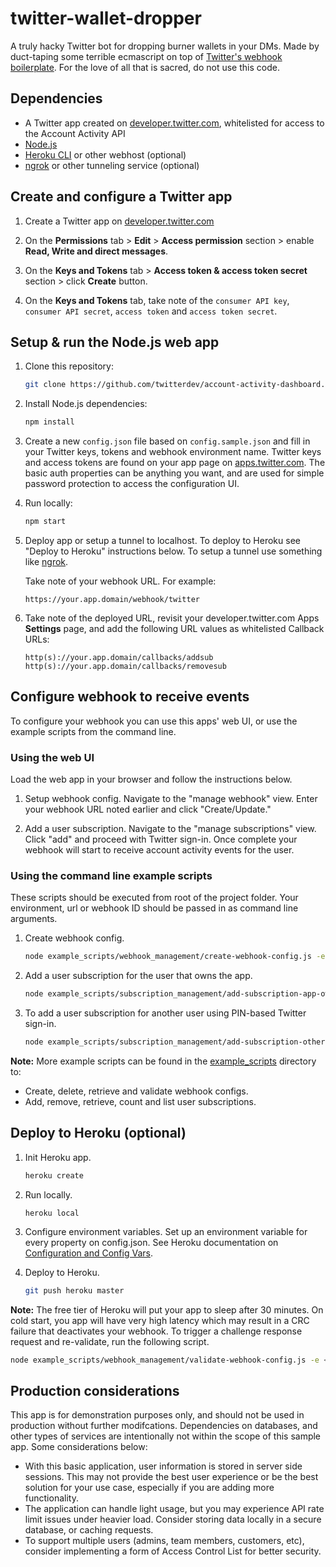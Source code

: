 # twitter-wallet-dropper

A truly hacky Twitter bot for dropping burner wallets in your DMs. Made by duct-taping some terrible ecmascript on top of [Twitter's webhook boilerplate](https://github.com/twitterdev/twitter-webhook-boilerplate-node). For the love of all that is sacred, do not use this code.

## Dependencies

* A Twitter app created on [developer.twitter.com](https://developer.twitter.com/en/apps), whitelisted for access to the Account Activity API
* [Node.js](https://nodejs.org)
* [Heroku CLI](https://devcenter.heroku.com/articles/heroku-cli) or other webhost (optional)
* [ngrok](https://ngrok.com/) or other tunneling service (optional)

## Create and configure a Twitter app

1. Create a Twitter app on [developer.twitter.com](https://developer.twitter.com/en/apps)

2. On the **Permissions** tab > **Edit** > **Access permission** section > enable **Read, Write and direct messages**.

3. On the **Keys and Tokens** tab > **Access token & access token secret** section > click **Create** button.

4. On the **Keys and Tokens** tab, take note of the `consumer API key`, `consumer API secret`, `access token` and `access token secret`.

## Setup & run the Node.js web app

1. Clone this repository:

    ```bash
    git clone https://github.com/twitterdev/account-activity-dashboard.git
    ```

2. Install Node.js dependencies:

    ```bash
    npm install
    ```

3. Create a new `config.json` file based on `config.sample.json` and fill in your Twitter keys, tokens and webhook environment name. Twitter keys and access tokens are found on your app page on [apps.twitter.com](https://apps.twitter.com/). The basic auth properties can be anything you want, and are used for simple password protection to access the configuration UI.

4. Run locally:

    ```bash
    npm start
    ```

5. Deploy app or setup a tunnel to localhost. To deploy to Heroku see "Deploy to Heroku" instructions below. To setup a tunnel use something like [ngrok](https://ngrok.com/).

    Take note of your webhook URL. For example:

    ```text
    https://your.app.domain/webhook/twitter
    ```

6. Take note of the deployed URL, revisit your developer.twitter.com Apps **Settings** page, and add the following URL values as whitelisted Callback URLs:

    ```text
    http(s)://your.app.domain/callbacks/addsub
    http(s)://your.app.domain/callbacks/removesub
    ```

## Configure webhook to receive events

To configure your webhook you can use this apps' web UI, or use the example scripts from the command line.

### Using the web UI

Load the web app in your browser and follow the instructions below.

1. Setup webhook config. Navigate to the "manage webhook" view. Enter your webhook URL noted earlier and click "Create/Update."

2. Add a user subscription. Navigate to the "manage subscriptions" view. Click "add" and proceed with Twitter sign-in. Once complete your webhook will start to receive account activity events for the user.

### Using the command line example scripts

These scripts should be executed from root of the project folder. Your environment, url or webhook ID should be passed in as command line arguments.

1. Create webhook config.

    ```bash
    node example_scripts/webhook_management/create-webhook-config.js -e <environment> -u <url>
    ```

2. Add a user subscription for the user that owns the app.

    ```bash
    node example_scripts/subscription_management/add-subscription-app-owner.js -e <environment>
    ```

3. To add a user subscription for another user using PIN-based Twitter sign-in.

    ```bash
    node example_scripts/subscription_management/add-subscription-other-user.js -e <environment>
    ```

**Note:** More example scripts can be found in the [example_scripts](example_scripts) directory to:

* Create, delete, retrieve and validate webhook configs.
* Add, remove, retrieve, count and list user subscriptions.

## Deploy to Heroku (optional)

1. Init Heroku app.

    ```bash
    heroku create
    ```

2. Run locally.

    ```text
    heroku local
    ```

3. Configure environment variables. Set up an environment variable for every property on config.json. See Heroku documentation on [Configuration and Config Vars](https://devcenter.heroku.com/articles/config-vars).

4. Deploy to Heroku.

    ```bash
    git push heroku master
    ```

**Note:** The free tier of Heroku will put your app to sleep after 30 minutes. On cold start, you app will have very high latency which may result in a CRC failure that deactivates your webhook. To trigger a challenge response request and re-validate, run the following script.

```bash
node example_scripts/webhook_management/validate-webhook-config.js -e <environment> -i <webhook_id>
```

## Production considerations

This app is for demonstration purposes only, and should not be used in production without further modifcations. Dependencies on databases, and other types of services are intentionally not within the scope of this sample app. Some considerations below:

* With this basic application, user information is stored in server side sessions. This may not provide the best user experience or be the best solution for your use case, especially if you are adding more functionality.
* The application can handle light usage, but you may experience API rate limit issues under heavier load. Consider storing data locally in a secure database, or caching requests.
* To support multiple users (admins, team members, customers, etc), consider implementing a form of Access Control List for better security.
